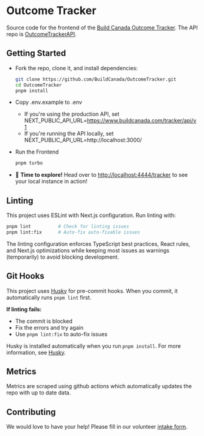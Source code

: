 # Outcome Tracker

Source code for the frontend of the [Build Canada Outcome Tracker](https://www.buildcanada.com/tracker). The API repo is [OutcomeTrackerAPI](https://github.com/BuildCanada/OutcomeTrackerAPI).

## Getting Started

- Fork the repo, clone it, and install dependencies:
  ```bash
  git clone https://github.com/BuildCanada/OutcomeTracker.git
  cd OutcomeTracker
  pnpm install
  ```

- Copy .env.example to .env
  - If you're using the production API, set NEXT_PUBLIC_API_URL=https://www.buildcanada.com/tracker/api/v1
  - If you're running the API locally, set NEXT_PUBLIC_API_URL=http://localhost:3000/

- Run the Frontend
  ```bash
  pnpm turbo
  ```

- 🎉 **Time to explore!** Head over to [http://localhost:4444/tracker](http://localhost:4444/tracker) to see your local instance in action!

## Linting

This project uses ESLint with Next.js configuration. Run linting with:

```bash
pnpm lint          # Check for linting issues
pnpm lint:fix      # Auto-fix auto-fixable issues
```

The linting configuration enforces TypeScript best practices, React rules, and Next.js optimizations while keeping most issues as warnings (temporarily) to avoid blocking development.

## Git Hooks

This project uses [Husky](https://typicode.github.io/husky/) for pre-commit hooks. When you commit, it automatically runs `pnpm lint` first.

**If linting fails:**
- The commit is blocked
- Fix the errors and try again
- Use `pnpm lint:fix` to auto-fix issues

Husky is installed automatically when you run `pnpm install`. For more information, see [Husky](https://typicode.github.io/husky/how-to.html).

## Metrics

Metrics are scraped using github actions which automatically updates the repo with up to date data. 

## Contributing

We would love to have your help! Please fill in our volunteer [intake form](https://5nneq7.share-na3.hsforms.com/2l9iIH2gFSomphjDe-ci5OQ). 
